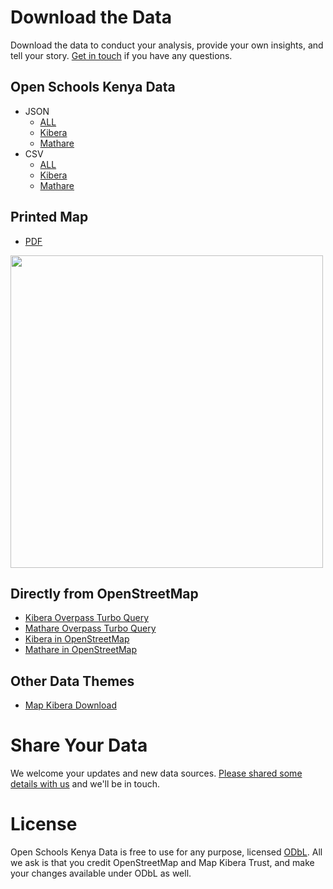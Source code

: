 Download the Data
=================

Download the data to conduct your analysis, provide your own insights, and tell your story. <a href="mailto:contact@mapkibera.org">Get in touch</a> if you have any questions.

## Open Schools Kenya Data

* JSON
    * [ALL](/schools.json)
    * [Kibera](/kibera.json)
    * [Mathare](/mathare.json)
* CSV
    * [ALL](/data/schools.csv)
    * [Kibera](/data/kibera.csv)
    * [Mathare](/data/mathare.csv)

## Printed Map

* [PDF](/static/blog-images/kibera_schools_a1_final.pdf)

<img width="500" src="/static/blog-images/poster.png" />

## Directly from OpenStreetMap
* [Kibera Overpass Turbo Query](https://overpass-turbo.eu/s/7LO)
* [Mathare Overpass Turbo Query](https://overpass-turbo.eu/s/rMZ)
* [Kibera in OpenStreetMap](https://www.openstreetmap.org/#map=15/-1.3143/36.7910)
* [Mathare in OpenStreetMap](https://www.openstreetmap.org/#map=15/-1.2580/36.8600)

## Other Data Themes
* [Map Kibera Download](https://mapkibera.org/theme/download/)

Share Your Data
==========

We welcome your updates and new data sources. [Please shared some details with us](https://docs.google.com/forms/d/1A-7reXhBCLIIQZo_jlW5MgdsTS9QLHih7CY0EA4cIj0/viewform) and we'll be in touch.

License
=======

Open Schools Kenya Data is free to use for any purpose, licensed  [ODbL](https://opendatacommons.org/licenses/odbl/). All we ask is that you credit OpenStreetMap and Map Kibera Trust, and make your changes available under ODbL as well.
